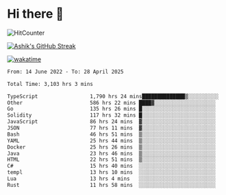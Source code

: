 # Hi there 👋

![HitCounter](https://hits.seeyoufarm.com/api/count/incr/badge.svg?url=https%3A%2F%2Fgithub.com%2Fashrhmn1212%2Fhit-counter)

<!-- ![Contribution Graph](https://github-readme-activity-graph.cyclic.app/graph?username=ashrhmn) -->


<!-- [![Top Langs](https://github-readme-stats.vercel.app/api/top-langs/?username=ashrhmn&layout=compact&theme=synthwave&langs_count=10&card_width=445)](https://github.com/anuraghazra/github-readme-stats) -->

[![Ashik's GitHub Streak](https://github-readme-streak-stats.herokuapp.com/?user=ashrhmn&theme=blood&fire=DD7F1C&background=151515&dates=9f9f9f&border=DD2727)](https://git.io/streak-stats)

<!-- ![Ashik's GitHub stats](https://github-readme-stats.vercel.app/api/?username=ashrhmn&show_icons=true&title_color=fff&icon_color=79ff97&text_color=9f9f9f&bg_color=151515) -->

[![wakatime](https://wakatime.com/badge/user/3df86613-ba63-4631-8e65-0ff18e7becad.svg)](https://wakatime.com/@3df86613-ba63-4631-8e65-0ff18e7becad)

<!--START_SECTION:waka-->

```txt
From: 14 June 2022 - To: 28 April 2025

Total Time: 3,103 hrs 3 mins

TypeScript                 1,790 hrs 24 mins██████████████▒░░░░░░░░░░   57.70 %
Other                      586 hrs 22 mins ████▓░░░░░░░░░░░░░░░░░░░░   18.90 %
Go                         135 hrs 26 mins █░░░░░░░░░░░░░░░░░░░░░░░░   04.36 %
Solidity                   117 hrs 32 mins █░░░░░░░░░░░░░░░░░░░░░░░░   03.79 %
JavaScript                 86 hrs 24 mins  ▓░░░░░░░░░░░░░░░░░░░░░░░░   02.78 %
JSON                       77 hrs 11 mins  ▓░░░░░░░░░░░░░░░░░░░░░░░░   02.49 %
Bash                       46 hrs 51 mins  ▒░░░░░░░░░░░░░░░░░░░░░░░░   01.51 %
YAML                       25 hrs 44 mins  ▒░░░░░░░░░░░░░░░░░░░░░░░░   00.83 %
Docker                     25 hrs 26 mins  ▒░░░░░░░░░░░░░░░░░░░░░░░░   00.82 %
Java                       23 hrs 46 mins  ▒░░░░░░░░░░░░░░░░░░░░░░░░   00.77 %
HTML                       22 hrs 51 mins  ▒░░░░░░░░░░░░░░░░░░░░░░░░   00.74 %
C#                         15 hrs 40 mins  ░░░░░░░░░░░░░░░░░░░░░░░░░   00.51 %
templ                      13 hrs 10 mins  ░░░░░░░░░░░░░░░░░░░░░░░░░   00.42 %
Lua                        13 hrs 4 mins   ░░░░░░░░░░░░░░░░░░░░░░░░░   00.42 %
Rust                       11 hrs 58 mins  ░░░░░░░░░░░░░░░░░░░░░░░░░   00.39 %
```

<!--END_SECTION:waka-->


<!--### Most Used Languages 
<img src="https://wakatime.com/share/@ashrhmn/24ecb986-5bf8-4607-af7f-0aab08908d8c.png" />

### Favourite Tools
<img src="https://wakatime.com/share/@ashrhmn/f4e08015-f3bc-460a-9228-95a3ba11c604.png" />-->
